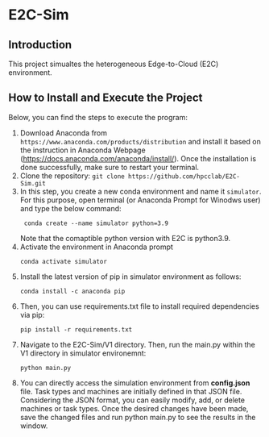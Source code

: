 # E2C-Sim
## Introduction
This project simualtes the heterogeneous Edge-to-Cloud (E2C) environment. 
## How to Install and Execute the Project
Below, you can find the steps to execute the program:
1. Download Anaconda from ``` https://www.anaconda.com/products/distribution ``` and install it based on the instruction in Anaconda Webpage (https://docs.anaconda.com/anaconda/install/). Once the installation is done successfully, make sure to restart your terminal.
2. Clone the repository:
```git clone https://github.com/hpcclab/E2C-Sim.git ```
3. In this step, you create a new conda environment and name it ```simulator```. For this purpose, open terminal (or Anaconda Prompt for Winodws user) and type the below command:
   ```
    conda create --name simulator python=3.9
    ```
   Note that the comaptible python version with E2C is python3.9. 
4. Activate the environment in Anaconda prompt
   ```
   conda activate simulator
   ```
5. Install the latest version of pip in simulator environment as follows:
   ```
   conda install -c anaconda pip
   ```
6. Then, you can use requirements.txt file to install required dependencies via pip:
   ```
   pip install -r requirements.txt
   ```
7. Navigate to the E2C-Sim/V1 directory. Then, run the main.py within the V1 directory in simulator environemnt:
   ```
   python main.py
   ```
8. You can directly access the simulation environment from **config.json** file. Task types and machines are initially defined in that JSON file. Considering the JSON format, you can easily modify, add, or delete machines or task types. Once the desired changes have been made, save the changed files and run python main.py to see the results in the window.
